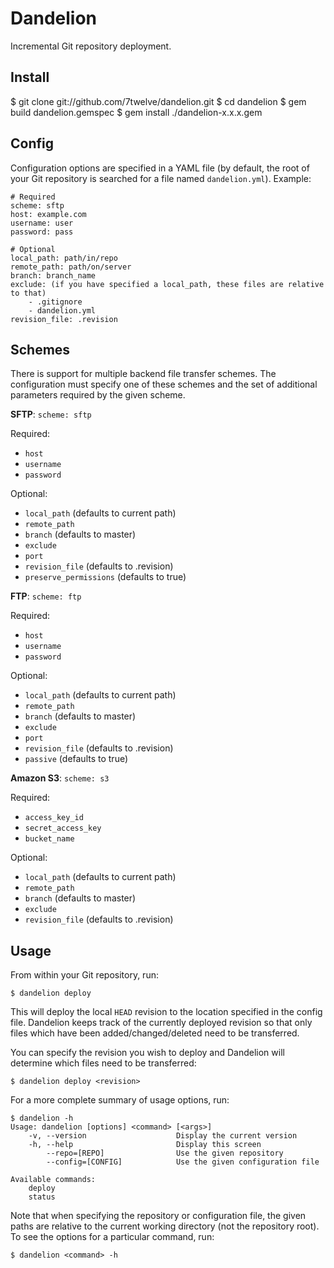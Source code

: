 Dandelion
=========
Incremental Git repository deployment.

Install
-------
  $ git clone git://github.com/7twelve/dandelion.git
  $ cd dandelion
  $ gem build dandelion.gemspec
  $ gem install ./dandelion-x.x.x.gem

Config
------
Configuration options are specified in a YAML file (by default, the root of your
Git repository is searched for a file named `dandelion.yml`). Example:

    # Required
    scheme: sftp
    host: example.com
    username: user
    password: pass

    # Optional
    local_path: path/in/repo
    remote_path: path/on/server
    branch: branch_name
    exclude: (if you have specified a local_path, these files are relative to that)
        - .gitignore
        - dandelion.yml
    revision_file: .revision

Schemes
-------
There is support for multiple backend file transfer schemes.  The configuration
must specify one of these schemes and the set of additional parameters required
by the given scheme.

**SFTP**: `scheme: sftp`

Required:

 * `host`
 * `username`
 * `password`

Optional:

 * `local_path` (defaults to current path)
 * `remote_path`
 * `branch` (defaults to master)
 * `exclude`
 * `port`
 * `revision_file` (defaults to .revision)
 * `preserve_permissions` (defaults to true)

**FTP**: `scheme: ftp`

Required:

 * `host`
 * `username`
 * `password`

Optional:

 * `local_path` (defaults to current path)
 * `remote_path`
 * `branch` (defaults to master)
 * `exclude`
 * `port`
 * `revision_file` (defaults to .revision)
 * `passive` (defaults to true)

**Amazon S3**: `scheme: s3`

Required:

 * `access_key_id`
 * `secret_access_key`
 * `bucket_name`

Optional:

 * `local_path` (defaults to current path)
 * `remote_path`
 * `branch` (defaults to master)
 * `exclude`
 * `revision_file` (defaults to .revision)

Usage
-----
From within your Git repository, run:

    $ dandelion deploy

This will deploy the local `HEAD` revision to the location specified in the config
file.  Dandelion keeps track of the currently deployed revision so that only files
which have been added/changed/deleted need to be transferred.

You can specify the revision you wish to deploy and Dandelion will determine which
files need to be transferred:

    $ dandelion deploy <revision>

For a more complete summary of usage options, run:

    $ dandelion -h
    Usage: dandelion [options] <command> [<args>]
        -v, --version                    Display the current version
        -h, --help                       Display this screen
            --repo=[REPO]                Use the given repository
            --config=[CONFIG]            Use the given configuration file

    Available commands:
        deploy
        status

Note that when specifying the repository or configuration file, the given paths
are relative to the current working directory (not the repository root).  To see
the options for a particular command, run:

    $ dandelion <command> -h
